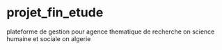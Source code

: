 # projet_fin_etude
plateforme de gestion pour agence thematique de recherche on science humaine et sociale on algerie
